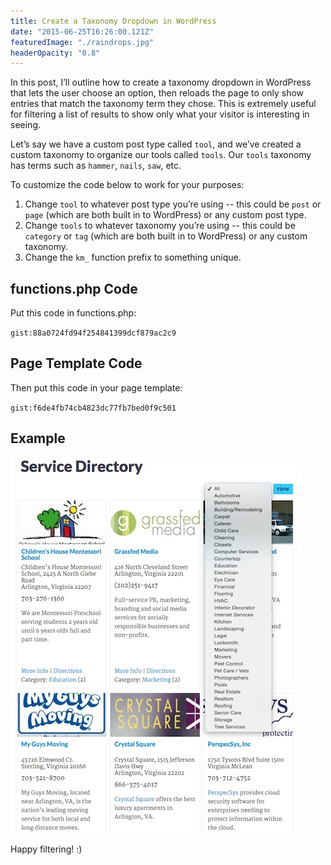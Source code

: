 ```yaml
---
title: Create a Taxonomy Dropdown in WordPress
date: "2015-06-25T16:26:00.121Z"
featuredImage: "./raindrops.jpg"
headerOpacity: "0.8"
---
```


In this post, I’ll outline how to create a taxonomy dropdown in WordPress that lets the user choose an option, then reloads the page to only show entries that match the taxonomy term they chose. This is extremely useful for filtering a list of results to show only what your visitor is interesting in seeing.

Let’s say we have a custom post type called `tool`, and we’ve created a custom taxonomy to organize our tools called `tools`. Our `tools` taxonomy has terms such as `hammer`, `nails`, `saw`, etc.

To customize the code below to work for your purposes:

1. Change `tool` to whatever post type you’re using -- this could be `post` or `page` (which are both built in to WordPress) or any custom post type.
1. Change `tools` to whatever taxonomy you’re using -- this could be `category` or `tag` (which are both built in to WordPress) or any custom taxonomy.
1. Change the `km_` function prefix to something unique.

## functions.php Code
Put this code in functions.php:

`gist:88a0724fd94f254841399dcf879ac2c9`

## Page Template Code
Then put this code in your page template:

`gist:f6de4fb74cb4823dc77fb7bed0f9c501`

## Example

![Taxonomy dropdown screenshot](./taxonomy-dropdown.jpg)

Happy filtering! :)